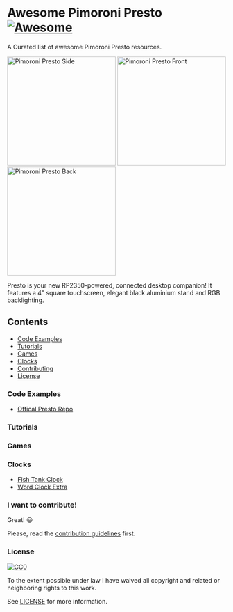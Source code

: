 # Awesome Pimoroni Presto  [![Awesome](https://awesome.re/badge.svg)](https://awesome.re)
A Curated list of awesome Pimoroni Presto resources.

<p float="left">
<img src="https://shop.pimoroni.com/cdn/shop/files/presto-6_1500x1500_crop_center.jpg" alt="Pimoroni Presto Side" width="250" height="250">
<img src="https://shop.pimoroni.com/cdn/shop/files/presto-4_1500x1500_crop_center.jpg" alt="Pimoroni Presto Front" width="250" height="250">
<img src="https://shop.pimoroni.com/cdn/shop/files/presto-9_1500x1500_crop_center.jpg" alt="Pimoroni Presto Back" width="250" height="250">
</p>

Presto is your new RP2350-powered, connected desktop companion! It features a 4" square touchscreen, elegant black aluminium stand and RGB backlighting.

## Contents
- [Code Examples](#code-examples)
- [Tutorials](#tutorials)
- [Games](#games)
- [Clocks](#clocks)
- [Contributing](#i-want-to-contribute)
- [License](#license)
  
### Code Examples
- [Offical Presto Repo](https://github.com/pimoroni/presto)

### Tutorials


### Games



### Clocks
- [Fish Tank Clock](https://github.com/arturo182/presto-examples/tree/main/fish_tank)
- [Word Clock Extra](https://github.com/arturo182/presto-examples/tree/main/word_clock_extra)


### I want to contribute!

Great! :smiley:

Please, read the [contribution guidelines](CONTRIBUTING.md) first.

### License

[![CC0](https://i.creativecommons.org/p/zero/1.0/88x31.png)](https://creativecommons.org/publicdomain/zero/1.0/)

To the extent possible under law I have waived all copyright and related or neighboring rights to this work.

See [LICENSE](LICENSE) for more information.

